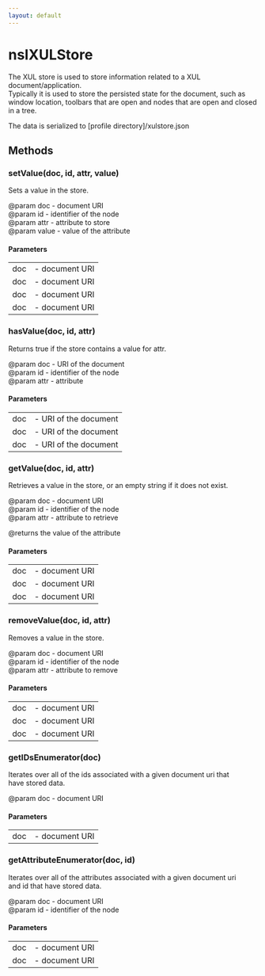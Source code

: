 ```yaml
---
layout: default
---
```


# nsIXULStore #
  
The XUL store is used to store information related to a XUL document/application.  
Typically it is used to store the persisted state for the document, such as  
window location, toolbars that are open and nodes that are open and closed in a tree.  
  
The data is serialized to [profile directory]/xulstore.json  
  

## Methods ##

### setValue(doc, id, attr, value) ###
  
Sets a value in the store.  
  
@param doc - document URI  
@param id - identifier of the node  
@param attr - attribute to store  
@param value - value of the attribute  
  

#### Parameters ####

<table>

<tr>
<td>doc</td>
<td>- document URI  
</td>
</tr>

<tr>
<td>doc</td>
<td>- document URI  
</td>
</tr>

<tr>
<td>doc</td>
<td>- document URI  
</td>
</tr>

<tr>
<td>doc</td>
<td>- document URI  
</td>
</tr>

</table>

### hasValue(doc, id, attr) ###
  
Returns true if the store contains a value for attr.  
  
@param doc - URI of the document  
@param id - identifier of the node  
@param attr - attribute  
  

#### Parameters ####

<table>

<tr>
<td>doc</td>
<td>- URI of the document  
</td>
</tr>

<tr>
<td>doc</td>
<td>- URI of the document  
</td>
</tr>

<tr>
<td>doc</td>
<td>- URI of the document  
</td>
</tr>

</table>

### getValue(doc, id, attr) ###
  
Retrieves a value in the store, or an empty string if it does not exist.  
  
@param doc - document URI  
@param id - identifier of the node  
@param attr - attribute to retrieve  
  
@returns the value of the attribute  
  

#### Parameters ####

<table>

<tr>
<td>doc</td>
<td>- document URI  
</td>
</tr>

<tr>
<td>doc</td>
<td>- document URI  
</td>
</tr>

<tr>
<td>doc</td>
<td>- document URI  
</td>
</tr>

</table>

### removeValue(doc, id, attr) ###
  
Removes a value in the store.  
  
@param doc - document URI  
@param id - identifier of the node  
@param attr - attribute to remove  
  

#### Parameters ####

<table>

<tr>
<td>doc</td>
<td>- document URI  
</td>
</tr>

<tr>
<td>doc</td>
<td>- document URI  
</td>
</tr>

<tr>
<td>doc</td>
<td>- document URI  
</td>
</tr>

</table>

### getIDsEnumerator(doc) ###
  
Iterates over all of the ids associated with a given document uri that  
have stored data.  
  
@param doc - document URI  
  

#### Parameters ####

<table>

<tr>
<td>doc</td>
<td>- document URI  
</td>
</tr>

</table>

### getAttributeEnumerator(doc, id) ###
  
Iterates over all of the attributes associated with a given document uri  
and id that have stored data.  
  
@param doc - document URI  
@param id - identifier of the node  
  

#### Parameters ####

<table>

<tr>
<td>doc</td>
<td>- document URI  
</td>
</tr>

<tr>
<td>doc</td>
<td>- document URI  
</td>
</tr>

</table>
